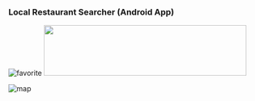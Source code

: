 ### Local Restaurant Searcher (Android App)


![favorite](https://github.com/ly16/Local-Restaurant-Searcher/blob/master/results/favorite.png)
<img src="https://github.com/ly16/Local-Restaurant-Searcher/blob/master/results/favorite.png" height="100px" width="400px" >

![map](https://github.com/ly16/Local-Restaurant-Searcher/blob/master/results/googleMap.png)
